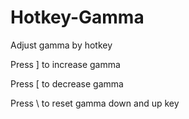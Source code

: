 # Hotkey-Gamma

Adjust gamma by hotkey

Press ] to increase gamma

Press [ to decrease gamma

Press \ to reset gamma down and up key
